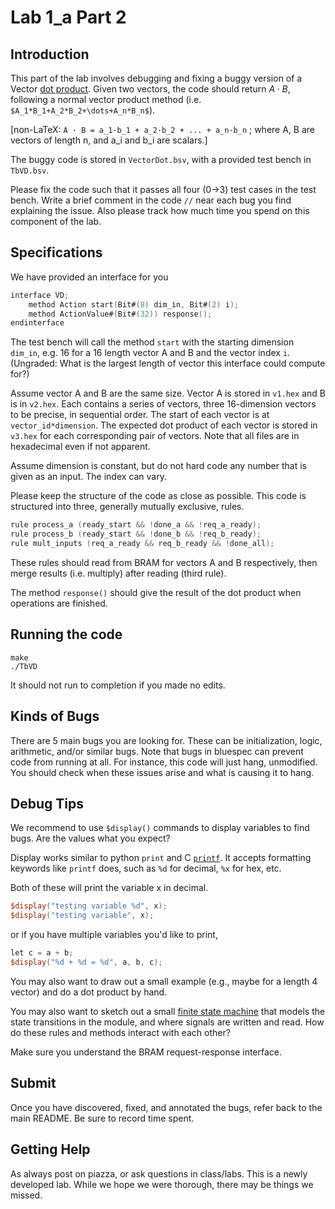 # Lab 1_a Part 2

## Introduction
This part of the lab involves debugging and fixing a buggy version of a Vector [dot product](https://en.wikipedia.org/wiki/Dot_product). Given two vectors, the code should return $A\cdot B$, following a normal vector product method (i.e. `$A_1*B_1+A_2*B_2+\dots+A_n*B_n$`). 

[non-LaTeX: `A · B = a_1·b_1 + a_2·b_2 + ... + a_n·b_n` ; where A, B are vectors of length n, and a_i and b_i are scalars.]

The buggy code is stored in `VectorDot.bsv`, with a provided test bench in `TbVD.bsv`.

Please fix the code such that it passes all four (0->3) test cases in the test bench. Write a brief comment in the code `//` near each bug you find explaining the issue. Also please track how much time you spend on this component of the lab.

## Specifications

We have provided an interface for you
```verilog
interface VD;
    method Action start(Bit#(8) dim_in, Bit#(2) i);
    method ActionValue#(Bit#(32)) response();
endinterface
```
The test bench will call the method `start` with the starting dimension `dim_in`, e.g. 16 for a 16 length vector A and B and the vector index `i`.  (Ungraded: What is the largest length of vector this interface could compute for?)

Assume vector A and B are the same size. Vector A is stored in `v1.hex` and B is in `v2.hex`. Each contains a series of vectors, three 16-dimension vectors to be precise, in sequential order. The start of each vector is at `vector_id*dimension`. The expected dot product of each vector is stored in `v3.hex` for each corresponding pair of vectors. Note that all files are in hexadecimal even if not apparent. 

Assume dimension is constant, but do not hard code any number that is given as an input. The index can vary. 

Please keep the structure of the code as close as possible. This code is structured into three, generally mutually exclusive, rules.

```verilog
rule process_a (ready_start && !done_a && !req_a_ready);
rule process_b (ready_start && !done_b && !req_b_ready);
rule mult_inputs (req_a_ready && req_b_ready && !done_all);
```
These rules should read from BRAM for vectors A and B respectively, then merge results (i.e. multiply) after reading (third rule).

The method `response()` should give the result of the dot product when operations are finished.

## Running the code

```
make
./TbVD
```

It should not run to completion if you made no edits.

## Kinds of Bugs

There are 5 main bugs you are looking for. These can be initialization, logic, arithmetic, and/or similar bugs. Note that bugs in bluespec can prevent code from running at all. For instance, this code will just hang, unmodified. You should check when these issues arise and what is causing it to hang.

## Debug Tips

We recommend to use `$display()` commands to display variables to find bugs. Are the values what you expect?

Display works similar to python `print` and C [`printf`](https://en.wikipedia.org/wiki/Printf). It accepts formatting keywords like `printf` does, such as `%d` for decimal, `%x` for hex, etc.

Both of these will print the variable x in decimal. 
```verilog
$display("testing variable %d", x);
$display("testing variable", x);
```

or if you have multiple variables you'd like to print,
```verilog
let c = a + b;
$display("%d + %d = %d", a, b, c);
```

You may also want to draw out a small example (e.g., maybe for a length 4 vector) and do a dot product by hand.

You may also want to sketch out a small [finite state machine](https://en.wikipedia.org/wiki/Finite-state_machine) that models the state transitions in the module, and where signals are written and read. How do these rules and methods interact with each other?

Make sure you understand the BRAM request-response interface.

## Submit

Once you have discovered, fixed, and annotated the bugs, refer back to the main README. Be sure to record time spent.

## Getting Help

As always post on piazza, or ask questions in class/labs. This is a newly developed lab. While we hope we were thorough, there may be things we missed.
